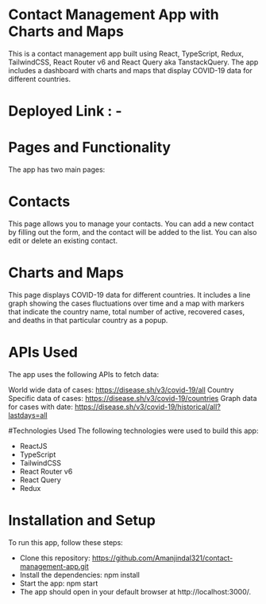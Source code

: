 # Contact Management App with Charts and Maps
This is a contact management app built using React, TypeScript, Redux, TailwindCSS, React Router v6 and React Query aka TanstackQuery. 
The app includes a dashboard with charts and maps that display COVID-19 data for different countries.

# Deployed Link : - 



# Pages and Functionality
The app has two main pages:


# Contacts
This page allows you to manage your contacts. You can add a new contact by filling out the form, and the contact will be added to the list. You can also edit or delete an existing contact.
# Charts and Maps
This page displays COVID-19 data for different countries. It includes a line graph showing the cases fluctuations over 
time and a map with markers that indicate the country name, total number of active, 
recovered cases, and deaths in that particular country as a popup.


# APIs Used
The app uses the following APIs to fetch data:

World wide data of cases: https://disease.sh/v3/covid-19/all
Country Specific data of cases: https://disease.sh/v3/covid-19/countries
Graph data for cases with date: https://disease.sh/v3/covid-19/historical/all?lastdays=all


#Technologies Used
The following technologies were used to build this app:

- ReactJS
- TypeScript
- TailwindCSS
- React Router v6
- React Query
- Redux


# Installation and Setup
To run this app, follow these steps:

- Clone this repository: https://github.com/Amanjindal321/contact-management-app.git
- Install the dependencies: npm install
- Start the app: npm start
- The app should open in your default browser at http://localhost:3000/.

